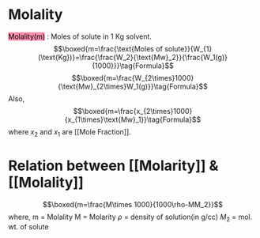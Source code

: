 # Molality
<mark style="background: #FF5582A6;">Molality(m)</mark> : Moles of solute in 1 Kg solvent.
$$\boxed{m=\frac{\text{Moles of solute}}{W_{1} (\text{Kg})}=\frac{\frac{W_2}{\text{Mw}_2}}{\frac{W_1(g)}{1000}}}\tag{Formula}$$
$$\boxed{m=\frac{W_{2\times}1000}{\text{Mw}_{2\times}W_1(g)}}\tag{Formula}$$
Also,
$$\boxed{m=\frac{x_{2\times}1000}{x_{1\times}\text{Mw}_1}}\tag{Formula}$$
where $x_2$ and $x_1$ are [[Mole Fraction]].

# Relation between [[Molarity]] & [[Molality]]
$$\boxed{m=\frac{M\times 1000}{1000\rho-MM_2}}$$
where,
m = Molality
M = Molarity
$\rho$ = density of solution(in g/cc)
$M_2$ = mol. wt. of solute